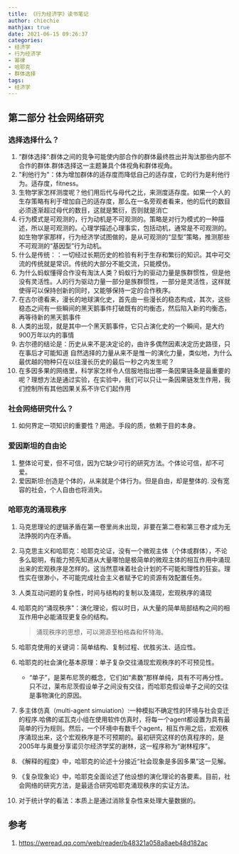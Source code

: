 ```yaml
---
title: 《行为经济学》读书笔记
author: chiechie
mathjax: true
date: 2021-06-15 09:26:37
categories:
- 经济学
- 行为经济学
- 幂律
- 哈耶克
- 群体选择
tags:
- 经济学
---
```


## 第二部分 社会网络研究


### 选择选择什么？


1. “群体选择”:群体之间的竞争可能使内部合作的群体最终胜出并淘汰那些内部不合作的群体.群体选择这一主题兼具个体视角和群体视角。
2. "利他行为"：体为增加群体的适存度而降低自己的适存度，它的行为是利他行为。适存度，fitness。
3. 生物学家怎样测度呢？他们用后代与母代之比，来测度适存度。如果一个人的生存策略有利于增加自己的适存度，那么在一名旁观者看来，他的后代的数目必须逐渐超过母代的数目，这就是繁衍，否则就是消亡
4. 行为模式是可观测的，行为动机是不可观测的。策略是对行为模式的一种描述，所以是可观测的。心理学描述心理事实，包括动机，通常是不可观测的。如生物学家那样，行为经济学试图做的，是从可观测的“显型”策略，推测那些不可观测的“基因型”行为动机。
5. 什么是传统：：一切经过长期历史的检验有利于生存和繁衍的知识。其中可交流的传统就是常识。传统的大部分不能交流，只能模仿。
6. 为什么蚂蚁懂得合作没有淘汰人类？蚂蚁行为的驱动力量是族群惯性，但是他没有灵活性。人的行为驱动力量一部分是族群惯性，一部分是灵活性，这样就使得可以保持创新的同时，又能够保持一定的合作秩序。
7. 在古尔德看来，漫长的地球演化史，首先由一些漫长的稳态构成，其次，这些稳态之间有一些瞬间的黑天鹅事件打破既有的均衡态，然后陷入新的均衡态，再等待新的黑天鹅事件
8. 人类的出现，就是其中一个黑天鹅事件，它只占演化史的一个瞬间，是大约900万年以内的事情
8. 古尔德的结论是：历史从来不是决定论的，由许多偶然因素决定历史路径，只在事后才可能知道
自然选择的力量从来不是惟一的演化力量，类似地，为什么最优越的物种只在以往漫长历史的最后一秒之内发生呢？
10. 在多因多果的网络里，科学家怎样令人信服地指出哪一条因果链条是最重要的呢？理想方法是通过实验，在实验中，我们可以只让一条因果链发生作用，我们控制所有其他因果关系不许它们起作用

### 社会网络研究什么？
1. 如何界定一项知识的重要性？用途。手段的质，依赖于目的本身。


### 爱因斯坦的自由论

1. 整体论可爱，但不可信，因为它缺少可行的研究方法。个体论可信，却不可爱。
2. 爱因斯坦:创造是个体的，从来就是个体行为。但是自由，却是整体的. 没有宽容的社会，个人自由也将消失。
   
### 哈耶克的涌现秩序
1. 马克思理论的逻辑矛盾在第一卷里尚未出现，非要在第二卷和第三卷才成为无法挣脱的内在矛盾。
1. 马克思主义和哈耶克：哈耶克论证，没有一个微观主体（个体或群体），不论多么聪明，有能力预先知道从大量哪怕是极简单的微观主体的相互作用中涌现出来的宏观秩序是怎样的。这当然意味着社会计划的不可能和理性的狂妄。理性实在很渺小，不可能完成社会主义者赋予它的资源有效配置任务。
   
5. 人类互动问题的复杂性，时间与结构的复制以及涌现，宏观秩序的涌现
6. 哈耶克的“涌现秩序"：演化理论，假以时日，从大量的简单局部结构之间的相互作用中必能涌现更复杂的结构。
   
   > 涌现秩序的思想，可以溯源至柏格森和怀特海。
7. 哈耶克使用的关键词：简单结构、复制过程、优胜劣汰、适应性。
8. 哈耶克的社会演化基本原理：单子复杂交往涌现宏观秩序的不可预见性。
    - “单子”，是莱布尼茨的概念，它们如“素数”那样单纯，具有不可再分性。只不过，莱布尼茨假设单子之间没有交往，而哈耶克假设单子之间的交往是事物演化的原因。
9. 多主体仿真（multi-agent simuiation）:一种模拟不确定性的环境与社会变迁的程序.哈佛的诺瓦克小组在使用软件仿真时，将每一个agent都设置为具有最简单的行为规则。然后，一个环境中有数千个agent，相互作用之后，宏观秩序涌现出来，这个宏观秩序是不可预期的。最初研究这样的仿真程序的，是2005年与奥曼分享诺贝尔经济学奖的谢林，这一程序称为“谢林程序”。
10. 《解释的程度》中，哈耶克的论述十分接近“社会现象是多因多果”这一见解。
11. 《复杂现象论》中，哈耶克全面论述了他设想的演化理论的各要素。目前，社会网络的研究方法，是最适合研究哈耶克涌现秩序的实证方法。
12. 对于统计学的看法：本质上是通过消除复杂性来处理大量数据的。


## 参考
1. https://weread.qq.com/web/reader/b48321a058a8aeb48d182ac